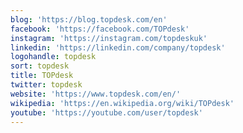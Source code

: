 ```yaml
---
blog: 'https://blog.topdesk.com/en'
facebook: 'https://facebook.com/TOPdesk'
instagram: 'https://instagram.com/topdeskuk'
linkedin: 'https://linkedin.com/company/topdesk'
logohandle: topdesk
sort: topdesk
title: TOPdesk
twitter: topdesk
website: 'https://www.topdesk.com/en/'
wikipedia: 'https://en.wikipedia.org/wiki/TOPdesk'
youtube: 'https://youtube.com/user/topdesk'
---
```

